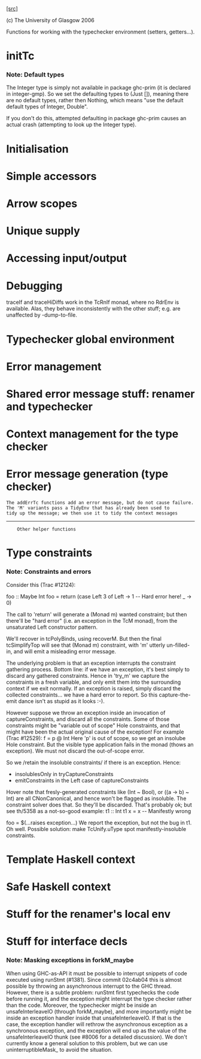 [[src]](https://github.com/ghc/ghc/tree/master/compiler/typecheck/TcRnMonad.hs)

(c) The University of Glasgow 2006


Functions for working with the typechecker environment (setters, getters...).


# initTc


### Note: Default types

The Integer type is simply not available in package ghc-prim (it is
declared in integer-gmp).  So we set the defaulting types to (Just
[]), meaning there are no default types, rather then Nothing, which
means "use the default default types of Integer, Double".

If you don't do this, attempted defaulting in package ghc-prim causes
an actual crash (attempting to look up the Integer type).

# Initialisation


# Simple accessors


# Arrow scopes


# Unique supply


# Accessing input/output


# Debugging



traceIf and traceHiDiffs work in the TcRnIf monad, where no RdrEnv is
available.  Alas, they behave inconsistently with the other stuff;
e.g. are unaffected by -dump-to-file.


# Typechecker global environment


# Error management


# Shared error message stuff: renamer and typechecker


# Context management for the type checker


# Error message generation (type checker)


    The addErrTc functions add an error message, but do not cause failure.
    The 'M' variants pass a TidyEnv that has already been used to
    tidy up the message; we then use it to tidy the context messages



-----------------------------------
        Other helper functions


# Type constraints


### Note: Constraints and errors

Consider this (Trac #12124):

  foo :: Maybe Int
  foo = return (case Left 3 of
                  Left -> 1  -- Hard error here!
                  _    -> 0)

The call to 'return' will generate a (Monad m) wanted constraint; but
then there'll be "hard error" (i.e. an exception in the TcM monad), from
the unsaturated Left constructor pattern.

We'll recover in tcPolyBinds, using recoverM.  But then the final
tcSimplifyTop will see that (Monad m) constraint, with 'm' utterly
un-filled-in, and will emit a misleading error message.

The underlying problem is that an exception interrupts the constraint
gathering process. Bottom line: if we have an exception, it's best
simply to discard any gathered constraints.  Hence in 'try_m' we
capture the constraints in a fresh variable, and only emit them into
the surrounding context if we exit normally.  If an exception is
raised, simply discard the collected constraints... we have a hard
error to report.  So this capture-the-emit dance isn't as stupid as it
looks :-).

However suppose we throw an exception inside an invocation of
captureConstraints, and discard all the constraints. Some of those
constraints might be "variable out of scope" Hole constraints, and that
might have been the actual original cause of the exception!  For
example (Trac #12529):
   f = p @ Int
Here 'p' is out of scope, so we get an insolube Hole constraint. But
the visible type application fails in the monad (thows an exception).
We must not discard the out-of-scope error.

So we /retain the insoluble constraints/ if there is an exception.
Hence:
  - insolublesOnly in tryCaptureConstraints
  - emitConstraints in the Left case of captureConstraints

Hover note that fresly-generated constraints like (Int ~ Bool), or
((a -> b) ~ Int) are all CNonCanonical, and hence won't be flagged as
insoluble.  The constraint solver does that.  So they'll be discarded.
That's probably ok; but see th/5358 as a not-so-good example:
   t1 :: Int
   t1 x = x   -- Manifestly wrong

   foo = $(...raises exception...)
We report the exception, but not the bug in t1.  Oh well.  Possible
solution: make TcUnify.uType spot manifestly-insoluble constraints.

# Template Haskell context


# Safe Haskell context


# Stuff for the renamer's local env


# Stuff for interface decls


### Note: Masking exceptions in forkM_maybe


When using GHC-as-API it must be possible to interrupt snippets of code
executed using runStmt (#1381). Since commit 02c4ab04 this is almost possible
by throwing an asynchronous interrupt to the GHC thread. However, there is a
subtle problem: runStmt first typechecks the code before running it, and the
exception might interrupt the type checker rather than the code. Moreover, the
typechecker might be inside an unsafeInterleaveIO (through forkM_maybe), and
more importantly might be inside an exception handler inside that
unsafeInterleaveIO. If that is the case, the exception handler will rethrow the
asynchronous exception as a synchronous exception, and the exception will end
up as the value of the unsafeInterleaveIO thunk (see #8006 for a detailed
discussion).  We don't currently know a general solution to this problem, but
we can use uninterruptibleMask_ to avoid the situation.

